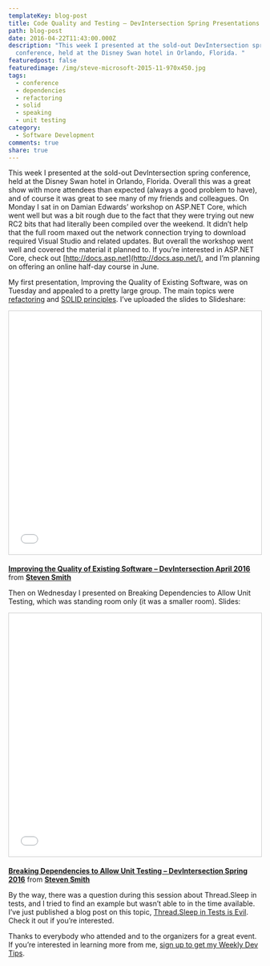 ```yaml
---
templateKey: blog-post
title: Code Quality and Testing – DevIntersection Spring Presentations
path: blog-post
date: 2016-04-22T11:43:00.000Z
description: "This week I presented at the sold-out DevIntersection spring
  conference, held at the Disney Swan hotel in Orlando, Florida. "
featuredpost: false
featuredimage: /img/steve-microsoft-2015-11-970x450.jpg
tags:
  - conference
  - dependencies
  - refactoring
  - solid
  - speaking
  - unit testing
category:
  - Software Development
comments: true
share: true
---
```

This week I presented at the sold-out DevIntersection spring conference, held at the Disney Swan hotel in Orlando, Florida. Overall this was a great show with more attendees than expected (always a good problem to have), and of course it was great to see many of my friends and colleagues. On Monday I sat in on Damian Edwards’ workshop on ASP.NET Core, which went well but was a bit rough due to the fact that they were trying out new RC2 bits that had literally been compiled over the weekend. It didn’t help that the full room maxed out the network connection trying to download required Visual Studio and related updates. But overall the workshop went well and covered the material it planned to. If you’re interested in ASP.NET Core, check out [http://docs.asp.net](http://docs.asp.net/), and I’m planning on offering an online half-day course in June.

My first presentation, Improving the Quality of Existing Software, was on Tuesday and appealed to a pretty large group. The main topics were [refactoring](http://bit.ly/RefactoringFundamentals) and [SOLID principles](http://bit.ly/solid-smith). I’ve uploaded the slides to Slideshare:

<iframe width="595" height="485" src="//www.slideshare.net/slideshow/embed_code/key/fN9H9oXWlbjkrf" frameborder="0" marginwidth="0" marginheight="0" scrolling="no" allowfullscreen="allowfullscreen" style="border: 1px solid #CCC; border-width: 1px; margin-bottom: 5px; max-width: 100%;"> </iframe>

**[Improving the Quality of Existing Software – DevIntersection April 2016](https://www.slideshare.net/ardalis/improving-the-quality-of-existing-software-devintersection-april-2016 "Improving the Quality of Existing Software - DevIntersection April 2016")** from **[Steven Smith](https://www.slideshare.net/ardalis)**

Then on Wednesday I presented on Breaking Dependencies to Allow Unit Testing, which was standing room only (it was a smaller room). Slides:

<iframe width="595" height="485" src="//www.slideshare.net/slideshow/embed_code/key/xgbRCEy7W3zyr6" frameborder="0" marginwidth="0" marginheight="0" scrolling="no" allowfullscreen="allowfullscreen" style="border: 1px solid #CCC; border-width: 1px; margin-bottom: 5px; max-width: 100%;"> </iframe>

**[Breaking Dependencies to Allow Unit Testing – DevIntersection Spring 2016](https://www.slideshare.net/ardalis/breaking-dependencies-to-allow-unit-testing-61235631 "Breaking Dependencies to Allow Unit Testing - DevIntersection Spring 2016")** from **[Steven Smith](https://www.slideshare.net/ardalis)**

By the way, there was a question during this session about Thread.Sleep in tests, and I tried to find an example but wasn’t able to in the time available. I’ve just published a blog post on this topic, [Thread.Sleep in Tests is Evil](https://ardalis.com/thread-sleep-in-tests-is-evil). Check it out if you’re interested.

Thanks to everybody who attended and to the organizers for a great event. If you’re interested in learning more from me, [sign up to get my Weekly Dev Tips](https://ardalis.com/tips).